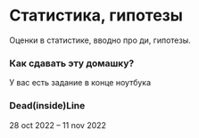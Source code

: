 # Статистика, гипотезы

Оценки в статистике, вводно про ди, гипотезы. 

### Как сдавать эту домашку?
У вас есть задание в конце ноутбука 

### Dead(inside)Line
28 oct 2022 – 11 nov 2022